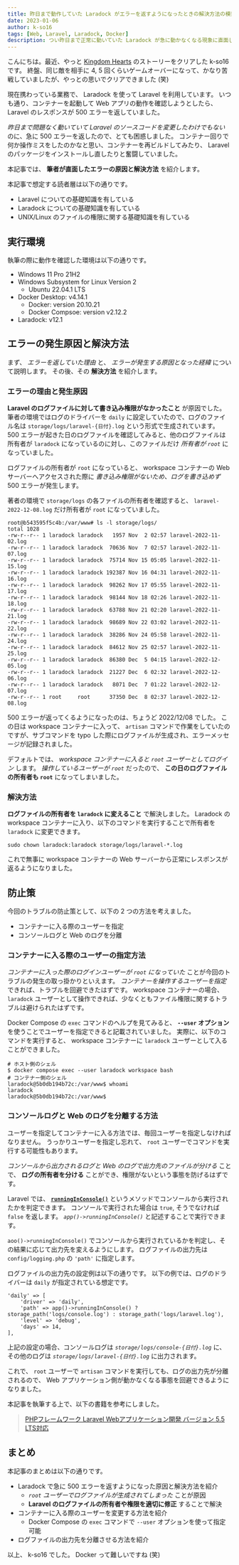 ```yaml
---
title: 昨日まで動作していた Laradock がエラーを返すようになったときの解決方法の模索
date: 2023-01-06
author: k-so16
tags: [Web, Laravel, Laradock, Docker]
description: つい昨日まで正常に動いていた Laradock が急に動かなくなる現象に直面したので、その原因と解決方法を紹介します。
---
```


こんにちは。最近、やっと [Kingdom Hearts](https://www.jp.square-enix.com/kingdom/) のストーリーをクリアした k-so16 です。
終盤、同じ敵を相手に 4, 5 回くらいゲームオーバーになって、かなり苦戦していましたが、やっとの思いでクリアできました (笑)

現在携わっている業務で、 Laradock を使って Laravel を利用しています。
いつも通り、コンテナーを起動して Web アプリの動作を確認しようとしたら、 Laravel のレスポンスが 500 エラーを返していました。

*昨日まで問題なく動いていて Laravel のソースコードを変更したわけでもない* のに、急に 500 エラーを返したので、とても困惑しました。
コンテナー回りで何か操作ミスをしたのかなと思い、コンテナーを再ビルドしてみたり、 Laravel のパッケージをインストールし直したりと奮闘していました。

本記事では、 **筆者が直面したエラーの原因と解決方法** を紹介します。

本記事で想定する読者層は以下の通りです。

- Laravel についての基礎知識を有している
- Laradock についての基礎知識を有している
- UNIX/Linux のファイルの権限に関する基礎知識を有している

## 実行環境

執筆の際に動作を確認した環境は以下の通りです。

- Windows 11 Pro 21H2
- Windows Subsystem for Linux Version 2
    - Ubuntu 22.04.1 LTS
- Docker Desktop: v4.14.1
    - Docker: version 20.10.21
    - Docker Compsoe: version v2.12.2
- Laradock: v12.1

## エラーの発生原因と解決方法

まず、 *エラーを返していた理由* と、 *エラーが発生する原因となった経緯* について説明します。
その後、その **解決方法** を紹介します。

### エラーの理由と発生原因

**Laravel のログファイルに対して書き込み権限がなかったこと** が原因でした。
筆者の環境ではログのドライバーを `daily` に設定していたので、ログのファイル名は `storage/logs/laravel-{日付}.log` という形式で生成されています。
500 エラーが起きた日のログファイルを確認してみると、他のログファイルは所有者が `laradock` になっているのに対し、このファイルだけ *所有者が `root`* になっていました。

ログファイルの所有者が `root` になっていると、 workspace コンテナーの Web サーバーへアクセスされた際に  *書き込み権限がないため、ログを書き込めず* 500 エラーが発生します。

著者の環境で `storage/logs` の各ファイルの所有者を確認すると、 `laravel-2022-12-08.log` だけ所有者が `root` になっていました。

```bash{16}:title=ログファイルの権限の確認
root@b543595f5c4b:/var/www# ls -l storage/logs/
total 1028
-rw-r--r-- 1 laradock laradock   1957 Nov  2 02:57 laravel-2022-11-02.log
-rw-r--r-- 1 laradock laradock  70636 Nov  7 02:57 laravel-2022-11-07.log
-rw-r--r-- 1 laradock laradock  75714 Nov 15 05:05 laravel-2022-11-15.log
-rw-r--r-- 1 laradock laradock 192387 Nov 16 04:31 laravel-2022-11-16.log
-rw-r--r-- 1 laradock laradock  98262 Nov 17 05:55 laravel-2022-11-17.log
-rw-r--r-- 1 laradock laradock  98144 Nov 18 02:26 laravel-2022-11-18.log
-rw-r--r-- 1 laradock laradock  63788 Nov 21 02:20 laravel-2022-11-21.log
-rw-r--r-- 1 laradock laradock  98689 Nov 22 03:02 laravel-2022-11-22.log
-rw-r--r-- 1 laradock laradock  38286 Nov 24 05:58 laravel-2022-11-24.log
-rw-r--r-- 1 laradock laradock  84612 Nov 25 02:57 laravel-2022-11-25.log
-rw-r--r-- 1 laradock laradock  86380 Dec  5 04:15 laravel-2022-12-05.log
-rw-r--r-- 1 laradock laradock  21227 Dec  6 02:32 laravel-2022-12-06.log
-rw-r--r-- 1 laradock laradock   8071 Dec  7 01:22 laravel-2022-12-07.log
-rw-r--r-- 1 root     root      37350 Dec  8 02:37 laravel-2022-12-08.log
```

500 エラーが返ってくるようになったのは、ちょうど 2022/12/08 でした。
この日は workspace コンテナーに入って、 `artisan` コマンドで作業をしていたのですが、サブコマンドを typo した際にログファイルが生成され、エラーメッセージが記録されました。

デフォルトでは、 *workspace コンテナーに入ると `root` ユーザーとしてログイン* します。
*操作しているユーザーが `root`* だったので、 **この日のログファイルの所有者も `root`** になってしまいました。

### 解決方法

**ログファイルの所有者を `laradock` に変えること** で解決しました。
Laradock の workspace コンテナーに入り、以下のコマンドを実行することで所有者を `laradock` に変更できます。

```bash:title=ログファイルの所有者の変更
sudo chown laradock:laradock storage/logs/laravel-*.log
```

これで無事に workspace コンテナーの Web サーバーから正常にレスポンスが返るようになりました。

## 防止策

今回のトラブルの防止策として、以下の 2 つの方法を考えました。

- コンテナーに入る際のユーザーを指定
- コンソールログと Web のログを分離

### コンテナーに入る際のユーザーの指定方法

*コンテナーに入った際のログインユーザーが `root` になっていた* ことが今回のトラブルの発生の取っ掛かりといえます。
*コンテナーを操作するユーザーを指定* できれば、トラブルを回避できたはずです。
workspace コンテナーの場合、 `laradock` ユーザーとして操作できれば、少なくともファイル権限に関するトラブルは避けられたはずです。

Docker Compose の `exec` コマンドのヘルプを見てみると、 **`--user` オプション** を使うことでユーザーを指定できると記載されていました。
実際に、以下のコマンドを実行すると、 workspace コンテナーに `laradock` ユーザーとして入ることができました。

```bash:title=ログインユーザーの指定
# ホスト側のシェル
$ docker compose exec --user laradock workspace bash
# コンテナー側のシェル
laradock@5b0db194b72c:/var/www$ whoami
laradock
laradock@5b0db194b72c:/var/www$
```

### コンソールログと Web のログを分離する方法

ユーザーを指定してコンテナーに入る方法では、毎回ユーザーを指定しなければなりません。
うっかりユーザーを指定し忘れて、 `root` ユーザーでコマンドを実行する可能性もあります。

*コンソールから出力されるログと Web のログで出力先のファイルが分ける* ことで、 **ログの所有者を分ける** ことができ、権限がないという事態を防げるはずです。

Laravel では、 **[`runningInConsole()`](https://laravel.com/api/9.x/Illuminate/Contracts/Foundation/Application.html#method_runningInConsole)** というメソッドでコンソールから実行されたかを判定できます。
コンソールで実行された場合は `true`, そうでなければ `false` を返します。
*`app()->runningInConsole()`* と記述することで実行できます。

`aoo()->runningInConsole()` でコンソールから実行されているかを判定し、その結果に応じて出力先を変えるようにします。
ログファイルの出力先は `config/logging.php` の `'path'` に指定します。

ログファイルの出力先の設定例は以下の通りです。
以下の例では、ログのドライバーは `daily` が指定されている想定です。

```php{3}:title=config/logging.php
'daily' => [
    'driver' => 'daily',
    'path' => app()->runningInConsole() ? storage_path('logs/console.log') : storage_path('logs/laravel.log'),
    'level' => 'debug',
    'days' => 14,
],
```

上記の設定の場合、コンソールログは *`storage/logs/console-{日付}.log`* に、その他のログは *`storage/logs/laravel-{日付}.log`* に出力されます。

これで、 `root` ユーザーで `artisan` コマンドを実行しても、ログの出力先が分離されるので、 Web アプリケーション側が動かなくなる事態を回避できるようになりました。

本記事を執筆する上で、以下の書籍を参考にしました。

> [PHPフレームワーク Laravel Webアプリケーション開発 バージョン 5.5 LTS対応](https://www.socym.co.jp/book/1184)

## まとめ

本記事のまとめは以下の通りです。

- Laradock で急に 500 エラーを返すようになった原因と解決方法を紹介
    - *`root` ユーザーでログファイルが生成されてしまった* ことが原因
    - **Laravel のログファイルの所有者や権限を適切に修正** することで解決
- コンテナーに入る際のユーザーを変更する方法を紹介
    - Docker Compose の `exec` コマンドで `--user` オプションを使って指定可能
- ログファイルの出力先を分離させる方法を紹介

以上、 k-so16 でした。
Docker って難しいですね (笑)
